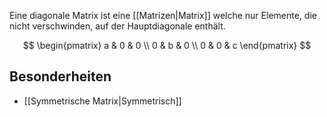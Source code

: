 Eine diagonale Matrix ist eine [[Matrizen|Matrix]]  welche nur Elemente, die nicht verschwinden, auf der Hauptdiagonale enthält.

$$
\begin{pmatrix}
a & 0 & 0 \\
0 & b & 0 \\
0 & 0 & c
\end{pmatrix}
$$
## Besonderheiten
- [[Symmetrische Matrix|Symmetrisch]]